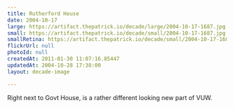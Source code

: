 ```yaml
---
title: Rutherford House
date: 2004-10-17
large: https://artifact.thepatrick.io/decade/large/2004-10-17-1687.jpg
small: https://artifact.thepatrick.io/decade/small/2004-10-17-1687.jpg
smallRetina: https://artifact.thepatrick.io/decade/small/2004-10-17-1687@2x.jpg
flickrUrl: null
photoId: null
createdAt: 2011-01-30 11:07:16.85447
updatedAt: 2004-10-28 17:38:00
layout: decade-image

---
```

Right next to Govt House, is a rather different looking new part of VUW.
